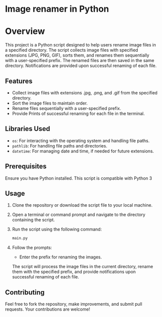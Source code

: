 # Image renamer in Python
# Overview

This project is a Python script designed to help users rename image files in a specified directory. The script collects image files with specified extensions (JPG, PNG, GIF), sorts them, and renames them sequentially with a user-specified prefix. The renamed files are then saved in the same directory. Notifications are provided upon successful renaming of each file.

## Features

- Collect image files with extensions .jpg, .png, and .gif from the specified directory.
- Sort the image files to maintain order.
- Rename files sequentially with a user-specified prefix.
- Provide Prints of successful renaming for each file in the terminal.

## Libraries Used

- `os`: For interacting with the operating system and handling file paths.
- `pathlib`: For handling file paths and directories.
- `datetime`: For managing date and time, if needed for future extensions.

## Prerequisites

Ensure you have Python installed. This script is compatible with Python 3

## Usage

1. Clone the repository or download the script file to your local machine.

2. Open a terminal or command prompt and navigate to the directory containing the script.

3. Run the script using the following command:

    ```bash
    main.py
    ```

4. Follow the prompts:

    - Enter the prefix for renaming the images.
    
    The script will process the image files in the current directory, rename them with the specified prefix, and provide notifications upon successful renaming of each file.

## Contributing

Feel free to fork the repository, make improvements, and submit pull requests. Your contributions are welcome!
